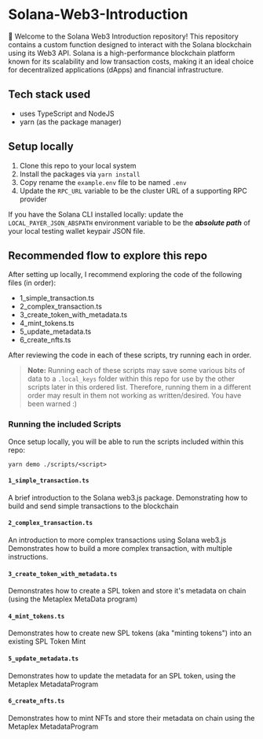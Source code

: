# Solana-Web3-Introduction

📘 Welcome to the Solana Web3 Introduction repository! This repository contains a custom function designed to interact with the Solana blockchain using its Web3 API. Solana is a high-performance blockchain platform known for its scalability and low transaction costs, making it an ideal choice for decentralized applications (dApps) and financial infrastructure.

## Tech stack used

- uses TypeScript and NodeJS
- yarn (as the package manager)

## Setup locally

1. Clone this repo to your local system
2. Install the packages via `yarn install`
3. Copy rename the `example.env` file to be named `.env`
4. Update the `RPC_URL` variable to be the cluster URL of a supporting RPC provider

If you have the Solana CLI installed locally: update the `LOCAL_PAYER_JSON_ABSPATH` environment
variable to be the **_absolute path_** of your local testing wallet keypair JSON file.

## Recommended flow to explore this repo

After setting up locally, I recommend exploring the code of the following files (in order):

- 1_simple_transaction.ts
- 2_complex_transaction.ts
- 3_create_token_with_metadata.ts
- 4_mint_tokens.ts
- 5_update_metadata.ts
- 6_create_nfts.ts

After reviewing the code in each of these scripts, try running each in order.

> **Note:** Running each of these scripts may save some various bits of data to a `.local_keys`
> folder within this repo for use by the other scripts later in this ordered list. Therefore,
> running them in a different order may result in them not working as written/desired. You have been
> warned :)

### Running the included Scripts

Once setup locally, you will be able to run the scripts included within this repo:

```
yarn demo ./scripts/<script>
```

#### `1_simple_transaction.ts`

A brief introduction to the Solana web3.js package. Demonstrating how to build and send simple
transactions to the blockchain

#### `2_complex_transaction.ts`

An introduction to more complex transactions using Solana web3.js Demonstrates how to build a more
complex transaction, with multiple instructions.

#### `3_create_token_with_metadata.ts`

Demonstrates how to create a SPL token and store it's metadata on chain (using the Metaplex MetaData
program)

#### `4_mint_tokens.ts`

Demonstrates how to create new SPL tokens (aka "minting tokens") into an existing SPL Token Mint

#### `5_update_metadata.ts`

Demonstrates how to update the metadata for an SPL token, using the Metaplex MetadataProgram

#### `6_create_nfts.ts`

Demonstrates how to mint NFTs and store their metadata on chain using the Metaplex MetadataProgram
